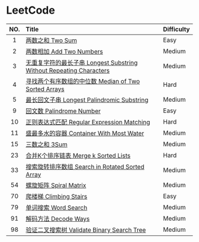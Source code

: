# LeetCode

| NO.  | Title                                                        | Difficulty |
| :--: | :----------------------------------------------------------- | :--------- |
|  1   | [两数之和 Two Sum](LeetCode/0001.Two%20Sum)                  | Easy       |
|  2   | [两数相加 Add Two Numbers](LeetCode/0002.Add%20Two%20Numbers) | Medium     |
|  3   | [无重复字符的最长子串 Longest Substring Without Repeating Characters](LeetCode/0003.Longest%20Substring%20Without%20Repeating%20Characters) | Medium     |
|  4   | [寻找两个有序数组的中位数 Median of Two Sorted Arrays](LeetCode/0004.Median%20of%20Two%20Sorted%20Arrays) | Hard       |
|  5   | [最长回文子串 Longest Palindromic Substring](LeetCode/0005.Longest%20Palindromic%20Substring) | Medium     |
|  9   | [回文数 Palindrome Number](LeetCode/0009.Palindrome%20Number) | Easy       |
|  10  | [正则表达式匹配 Regular Expression Matching](LeetCode/0010.Regular%20Expression%20Matching) | Hard       |
|  11  | [盛最多水的容器 Container With Most Water](LeetCode/0011.Container%20With%20Most%20Water) | Medium     |
|  15  | [三数之和 3Sum](LeetCode/0015.3Sum)                          | Medium     |
|  23  | [合并K个排序链表 Merge k Sorted Lists](LeetCode/0023.Merge%20k%20Sorted%20Lists) | Hard       |
|  33  | [搜索旋转排序数组 Search in Rotated Sorted Array](LeetCode/0033.Search%20in%20Rotated%20Sorted%20Array) | Medium     |
|  54  | [螺旋矩阵 Spiral Matrix](LeetCode/0054.Spiral%20Matrix)      | Medium     |
|  70  | [爬楼梯 Climbing Stairs](LeetCode/0070.Climbing%20Stairs)    | Easy       |
|  79  | [单词搜索 Word Search](LeetCode/0079.Word%20Search)          | Medium     |
|  91  | [解码方法 Decode Ways](LeetCode/0091.Decode%20Ways)          | Medium     |
|  98  | [验证二叉搜索树 Validate Binary Search Tree](LeetCode/0098.Validate%20Binary%20Search%20Tree) | Medium     |

